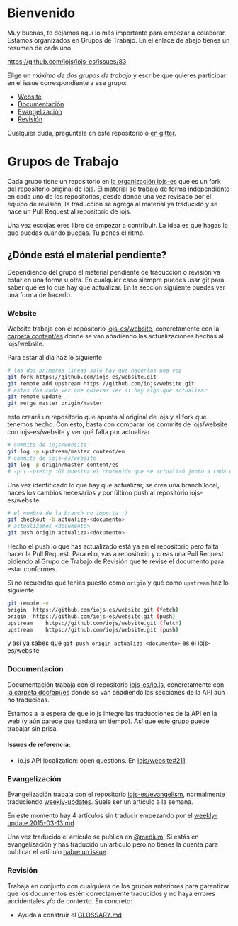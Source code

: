 # Bienvenido

Muy buenas, te dejamos aquí lo más importante para empezar a colaborar. Estamos organizados en Grupos de Trabajo. En el enlace de abajo tienes un resumen de cada uno

https://github.com/iojs/iojs-es/issues/83

Elige un _máximo de dos grupos de trabajo_ y escribe que quieres participar en el issue correspondiente a ese grupo:

* [Website](https://github.com/iojs/iojs-es/issues/96)
* [Documentación](https://github.com/iojs/iojs-es/issues/94)
* [Evangelización](https://github.com/iojs/iojs-es/issues/95)
* [Revisión](https://github.com/iojs/iojs-es/issues/97)

Cualquier duda, pregúntala en este repositorio o [en gitter](https://gitter.im/iojs/iojs-es).

# Grupos de Trabajo

Cada grupo tiene un repositorio en [la organización iojs-es](http://github.com/iojs-es) que es un fork del repositorio original de iojs. El material se trabaja de forma independiente en cada uno de los repositorios, desde donde una vez revisado por el equipo de revisión, la traducción se agrega al material ya traducido y se hace un Pull Request al repositorio de iojs.

Una vez escojas eres libre de empezar a contribuir. La idea es que hagas lo que puedas cuando puedas. Tu pones el ritmo.

## ¿Dónde está el material pendiente?

Dependiendo del grupo el material pendiente de traducción o revisión va estar en una forma u otra. En cualquier caso siempre puedes usar git para saber qué es lo que hay que actualizar. En la sección siguiente puedes ver una forma de hacerlo.

### Website

Website trabaja con el repositorio [iojs-es/website](https://github.com/iojs-es/website), concretamente con la [carpeta content/es](https://github.com/iojs-es/website/tree/master/content/es) donde se van añadiendo las actualizaciones hechas al iojs/website.

Para estar al día haz lo siguiente

```sh
# las dos primeras lineas solo hay que hacerlas una vez
git fork https://github.com/iojs-es/website.git
git remote add upstream https://github.com/iojs/website.git
# estas dos cada vez que quieras ver si hay algo que actualizar
git remote update
git merge master origin/master
```
esto creará un repositorio que apunta al original de iojs y al fork que tenemos hecho. Con esto, basta con comparar los commits de iojs/website con iojs-es/website y ver qué falta por actualizar

```sh
# commits de iojs/website
git log -p upstream/master content/en
# commits de iojs-es/website
git log -p origin/master content/es
# -p (--pretty :D) muestra el contenido que se actualizó junto a cada commit
```

Una vez identificado lo que hay que actualizar, se crea una branch local, haces los cambios necesarios y por último push al repositorio iojs-es/website

```sh
# el nombre de la branch no importa ;)
git checkout -b actualiza-<documento>
# actualizamos <documento>
git push origin actualiza-<documento>
```

Hecho el push lo que has actualizado está ya en el repositorio pero falta hacer la Pull Request. Para ello, vas a repositorio y creas una Pull Request pidiendo al Grupo de Trabajo de Revisión que te revise el documento para estar conformes.

Si no recuerdas qué tenias puesto como `origin` y qué como `upstream` haz lo siguiente

```sh
git remote -v
origin	https://github.com/iojs-es/website.git (fetch)
origin	https://github.com/iojs-es/website.git (push)
upstream	https://github.com/iojs/website.git (fetch)
upstream	https://github.com/iojs/website.git (push)
```

y así ya sabes que `git push origin actualiza-<documento>` es el iojs-es/website

### Documentación

Documentación trabaja con el repositorio [iojs-es/io.js](https://github.com/iojs-es/io.js), concretamente con [la carpeta  doc/api/es](https://github.com/iojs-es/io.js/tree/api/doc/api/es) donde se van añadiendo las secciones de la API aún no traducidas.

Estamos a la espera de que io.js integre las traducciones de la API en la web (y aún parece que tardará un tiempo). Así que este grupo puede trabajar sin prisa.

#### Issues de referencia:
 - io.js API localization: open questions. En [ iojs/website#211](https://github.com/iojs/website/issues/211)

### Evangelización

Evangelización trabaja con el repositorio [iojs-es/evangelism](https://github.com/iojs-es/io.js), normalmente traduciendo [weekly-updates](https://github.com/iojs-es/evangelism/tree/master/weekly-updates). Suele ser un artículo a la semana. 

En este momento hay 4 artículos sin traducir empezando por el [weekly-update.2015-03-13.md](https://github.com/iojs-es/evangelism/tree/master/weekly-updates/weekly-update.2015-03-13.md)

Una vez traducido el artículo se publica en [@medium](https://medium.com/@iojs_es). Si estás en evangelización y has traducido un artículo pero no tienes la cuenta para publicar el artículo [habre un issue](https://github.com/iojs/iojs-es/issues/new).

### Revisión

Trabaja en conjunto con cualquiera de los grupos anteriores para garantizar que los documentos estén correctamente traducidos y no haya errores accidentales y/o de contexto. En concreto:

 - Ayuda a construir el [GLOSSARY.md](./GLOSSARY.md)
